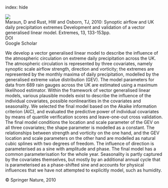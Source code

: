 index: hide

<div class="Citation">
    <div class="Citation-thumb CitationThumb-linked"  data-href="https://doi.org/10.1007/s10687-010-0102-x">
      <img src="https://static.claimspace.cloud/climate-study-static/refs/thumbs/9/Maraun_et_al_2010a-thumb.png" />
    </div>

  <div class="Citation-body">
    <div class="Citation-text">Maraun, D and Rust, HW and Osborn, TJ, 2010: Synoptic airflow and UK daily precipitation extremes Development and validation of a vector generalised linear model. <span class="Article-journal">Extremes, </span><span class="Article-volume">13, </span>133-153pp.</div>
    <div class="Citation-links">
      <div class="CitationLink" data-href="https://doi.org/10.1007/s10687-010-0102-x">
        <div class="CitationLink-icon CitationLink-Doi"></div>
        <div class="CitationLink-text">DOI</div>
      </div>
      <div class="CitationLink" data-href="https://scholar.google.com/scholar?q=10.1007/s10687-010-0102-x">
        <div class="CitationLink-icon CitationLink-Scholar"></div>
        <div class="CitationLink-text">Google Scholar</div>
      </div>
    </div>
  </div>
</div>

We develop a vector generalised linear model to describe the influence of the atmospheric circulation on extreme daily precipitation across the UK. The atmospheric circulation is represented by three covariates, namely synoptic scale airflow strength, direction and vorticity; the extremes are represented by the monthly maxima of daily precipitation, modelled by the generalised extreme value distribution (GEV). The model parameters for data from 689 rain gauges across the UK are estimated using a maximum likelihood estimator. Within the framework of vector generalised linear models, various plausible models exist to describe the influence of the individual covariates, possible nonlinearities in the covariates and seasonality. We selected the final model based on the Akaike information criterion (AIC), and evaluated the predictive power of individual covariates by means of quantile verification scores and leave-one-out cross validation. The final model conditions the location and scale parameter of the GEV on all three covariates; the shape parameter is modelled as a constant. The relationships between strength and vorticity on the one hand, and the GEV location and scale parameters on the other hand are modelled as natural cubic splines with two degrees of freedom. The influence of direction is parameterised as a sine with amplitude and phase. The final model has a common parameterisation for the whole year. Seasonality is partly captured by the covariates themselves, but mostly by an additional annual cycle that is parameterised as a phase-shifted sine and accounts for physical influences that we have not attempted to explicitly model, such as humidity.

<div class="Citation-copy">
&copy; Springer Nature, 2010
</div>